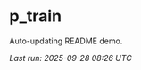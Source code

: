 # p_train

Auto-updating README demo.

<!--START_SECTION:status-->
_Last run: 2025-09-28 08:26 UTC_
<!--END_SECTION:status-->










































































































































































































































































































































































































































































































































































































































































































































































































































